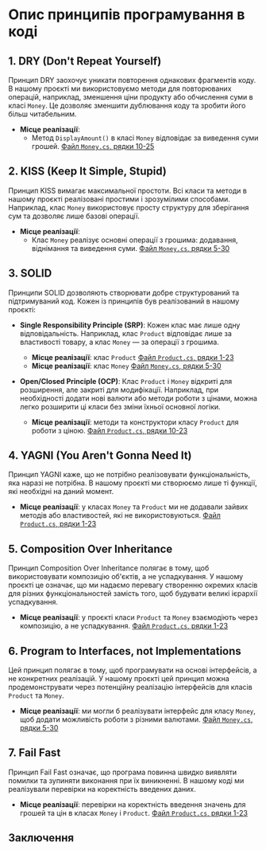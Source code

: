 # Опис принципів програмування в коді

## 1. DRY (Don't Repeat Yourself)

Принцип DRY заохочує уникати повторення однакових фрагментів коду. В нашому проєкті ми використовуємо методи для повторюваних операцій, наприклад, зменшення ціни продукту або обчислення суми в класі `Money`. Це дозволяє зменшити дублювання коду та зробити його більш читабельним.

- **Місце реалізації**:
    - Метод `DisplayAmount()` в класі `Money` відповідає за виведення суми грошей. [Файл `Money.cs`, рядки 10-25](https://github.com/Oleg4539/KPZ/blob/master/Lab_1/Money.cs#L10-L25)

## 2. KISS (Keep It Simple, Stupid)

Принцип KISS вимагає максимальної простоти. Всі класи та методи в нашому проєкті реалізовані простими і зрозумілими способами. Наприклад, клас `Money` використовує просту структуру для зберігання сум та дозволяє лише базові операції.

- **Місце реалізації**:
    - Клас `Money` реалізує основні операції з грошима: додавання, віднімання та виведення суми. [Файл `Money.cs`, рядки 5-30](https://github.com/Oleg4539/KPZ/blob/master/Lab_1/Money.cs#L5-L30)

## 3. SOLID

Принципи SOLID дозволяють створювати добре структурований та підтримуваний код. Кожен із принципів був реалізований в нашому проєкті:

- **Single Responsibility Principle (SRP)**: Кожен клас має лише одну відповідальність. Наприклад, клас `Product` відповідає лише за властивості товару, а клас `Money` — за операції з грошима.
    - **Місце реалізації**: клас `Product` [Файл `Product.cs`, рядки 1-23](https://github.com/Oleg4539/KPZ/blob/master/Lab_1/Product.cs#L1-L23)
    - **Місце реалізації**: клас `Money` [Файл `Money.cs`, рядки 5-30](https://github.com/Oleg4539/KPZ/blob/master/Lab_1/Money.cs#L5-L30)

- **Open/Closed Principle (OCP)**: Клас `Product` і `Money` відкриті для розширення, але закриті для модифікації. Наприклад, при необхідності додати нові валюти або методи роботи з цінами, можна легко розширити ці класи без зміни їхньої основної логіки.
    - **Місце реалізації**: методи та конструктори класу `Product` для роботи з ціною. [Файл `Product.cs`, рядки 10-23](https://github.com/Oleg4539/KPZ/blob/master/Lab_1/Product.cs#L10-L23)

## 4. YAGNI (You Aren't Gonna Need It)

Принцип YAGNI каже, що не потрібно реалізовувати функціональність, яка наразі не потрібна. В нашому проєкті ми створюємо лише ті функції, які необхідні на даний момент.

- **Місце реалізації**: у класах `Money` та `Product` ми не додавали зайвих методів або властивостей, які не використовуються. [Файл `Product.cs`, рядки 1-23](https://github.com/Oleg4539/KPZ/blob/master/Lab_1/Product.cs#L1-L23)

## 5. Composition Over Inheritance

Принцип Composition Over Inheritance полягає в тому, щоб використовувати композицію об'єктів, а не успадкування. У нашому проєкті це означає, що ми надаємо перевагу створенню окремих класів для різних функціональностей замість того, щоб будувати великі ієрархії успадкування.

- **Місце реалізації**: у проєкті класи `Product` та `Money` взаємодіють через композицію, а не успадкування. [Файл `Product.cs`, рядки 1-23](https://github.com/Oleg4539/KPZ/blob/master/Lab_1/Product.cs#L1-L23)

## 6. Program to Interfaces, not Implementations

Цей принцип полягає в тому, щоб програмувати на основі інтерфейсів, а не конкретних реалізацій. У нашому проєкті цей принцип можна продемонструвати через потенційну реалізацію інтерфейсів для класів `Product` та `Money`.

- **Місце реалізації**: ми могли б реалізувати інтерфейс для класу `Money`, щоб додати можливість роботи з різними валютами. [Файл `Money.cs`, рядки 5-30](https://github.com/Oleg4539/KPZ/blob/master/Lab_1/Money.cs#L5-L30)

## 7. Fail Fast

Принцип Fail Fast означає, що програма повинна швидко виявляти помилки та зупиняти виконання при їх виникненні. В нашому коді ми реалізували перевірки на коректність введених даних.

- **Місце реалізації**: перевірки на коректність введення значень для грошей та цін в класах `Money` і `Product`. [Файл `Product.cs`, рядки 1-23](https://github.com/Oleg4539/KPZ/blob/master/Lab_1/Product.cs#L1-L23)

## Заключення